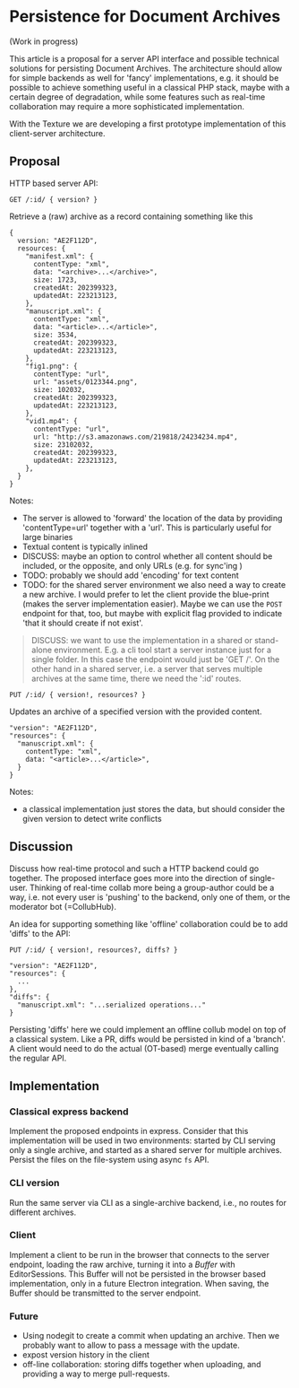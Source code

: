 # Persistence for Document Archives

(Work in progress)

This article is a proposal for a server API interface and possible technical solutions for persisting Document Archives.
The architecture should allow for simple backends as well for 'fancy' implementations, e.g. it should be possible to achieve something useful in a classical PHP stack, maybe with a certain degree of degradation, while some features such as real-time collaboration may require a more sophisticated implementation.

With the Texture we are developing a first prototype implementation of this client-server architecture.

## Proposal

HTTP based server API:

```
GET /:id/ { version? }
```

Retrieve a (raw) archive as a record containing something like this

```
{
  version: "AE2F112D",
  resources: {
    "manifest.xml": {
      contentType: "xml",
      data: "<archive>...</archive>",
      size: 1723,
      createdAt: 202399323,
      updatedAt: 223213123,
    },
    "manuscript.xml": {
      contentType: "xml",
      data: "<article>...</article>",
      size: 3534,
      createdAt: 202399323,
      updatedAt: 223213123,
    },
    "fig1.png": {
      contentType: "url",
      url: "assets/0123344.png",
      size: 102032,
      createdAt: 202399323,
      updatedAt: 223213123,
    },
    "vid1.mp4": {
      contentType: "url",
      url: "http://s3.amazonaws.com/219818/24234234.mp4",
      size: 23102032,
      createdAt: 202399323,
      updatedAt: 223213123,
    },
  }
}
```

Notes:
- The server is allowed to 'forward' the location of the data by providing 'contentType=url' together with a 'url'. This is particularly useful for large binaries
- Textual content is typically inlined
- DISCUSS: maybe an option to control whether all content should be included,
  or the opposite, and only URLs (e.g. for sync'ing )
- TODO: probably we should add 'encoding' for text content
- TODO: for the shared server environment we also need a way to create a new archive. I would prefer to let the client provide the blue-print (makes the server implementation easier). Maybe we can use the `POST` endpoint for that, too, but maybe with explicit flag provided to indicate 'that it should create if not exist'. 

> DISCUSS: we want to use the implementation in a shared or stand-alone environment. E.g. a cli tool start a server instance just for a single folder. In this case the endpoint would just be 'GET /'.
> On the other hand in a shared server, i.e. a server that serves multiple archives at the same time, there we need the ':id' routes.


```
PUT /:id/ { version!, resources? }
```

Updates an archive of a specified version with the provided content.

```
"version": "AE2F112D",
"resources": {
  "manuscript.xml": {
    contentType: "xml",
    data: "<article>...</article>",
  }
}
```

Notes:
- a classical implementation just stores the data, but should consider the given version to detect write conflicts

## Discussion

Discuss how real-time protocol and such a HTTP backend could go together. The proposed interface goes more into the direction of single-user. Thinking of real-time collab more being a group-author could be a way, i.e. not every user is 'pushing' to the backend, only one of them, or the moderator bot (=CollubHub).

An idea for supporting something like 'offline' collaboration could be to add 'diffs' to the API:

```
PUT /:id/ { version!, resources?, diffs? }
```

```
"version": "AE2F112D",
"resources": {
  ...
},
"diffs": {
  "manuscript.xml": "...serialized operations..."
}
```

Persisting 'diffs' here we could implement an offline collub model on top of a classical system. Like a PR, diffs would be persisted in kind of a 'branch'. A client would need to do the actual (OT-based) merge eventually calling the regular API.

## Implementation

### Classical express backend

Implement the proposed endpoints in express. Consider that this implementation will be used in two environments: started by CLI serving only a single archive, and started as a shared server for multiple archives.
Persist the files on the file-system using async `fs` API.

### CLI version

Run the same server via CLI as a single-archive backend, i.e., no routes for different archives.

### Client 

Implement a client to be run in the browser that connects to the server endpoint, loading the raw archive, turning it into a *Buffer* with EditorSessions. This Buffer will not be persisted in the browser based implementation, only in a future Electron integration. When saving, the Buffer should be transmitted to the server endpoint.

### Future

- Using nodegit to create a commit when updating an archive. Then we probably want to allow to pass a message with the update.
- expost version history in the client
- off-line collaboration: storing diffs together when uploading, and providing a way to merge pull-requests.
